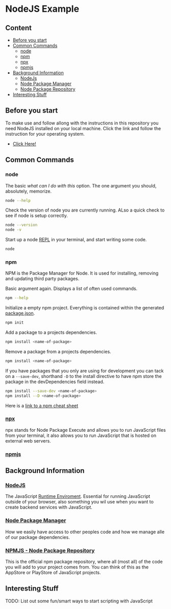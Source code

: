 # NodeJS Example

## Content
- [Before you start](#before-you-start)
- [Common Commands](#common-commands)
  - [node](#node)
  - [npm](#npm)
  - [npx](#npx)
  - [npmjs](#npmjs)
- [Background Information](#background-information)
  - [NodeJs](#nodejs)
  - [Node Package Manager](#node-package-manager)
  - [Node Package Repository](#npmjs---node-package-repository)
- [Interesting Stuff](#interesting-stuff)

## Before you start
To make use and follow allong with the instructions in this repository you need NodeJS installed on your local machine.
Click the link and follow the instruction for your operating system.
- [Click Here!](https://nodejs.org/)

## Common Commands

### node
The basic *what can I do with this* option. The one argument you should, absolutely, memorize.
```sh
node --help
```
Check the version of node you are currently running. ALso a quick check to see if node is setup correctly.
```sh
node --version
node -v
```
Start up a node [REPL](https://en.wikipedia.org/wiki/Read%E2%80%93eval%E2%80%93print_loop) in your terminal, and start writing some code.
```sh
node
```

### npm

NPM is the Package Manager for Node. It is used for installing, removing and updating third party packages.

Basic argument again. Displays a list of often used commands.
```sh
npm --help
```
Initialize a empty npm project. Everything is contained within the generated [package.json](package.json).
```sh
npm init
```
Add a package to a projects dependencies.
```sh
npm install <name-of-package>
```
Remove a package from a projects dependencies.
```sh
npm install <name-of-package>
```
If you have packages that you only are using for development you can tack on a ```--save-dev```, shorthand ```-D``` to the install directive to have npm store the package in the devDependencies field instead.
```sh
npm install --save-dev <name-of-package>
npm install --D <name-of-package>
```

Here is a [link to a npm cheat sheet](https://devhints.io/npm)

### [npx](https://www.npmjs.com/package/npx)
npx stands for Node Package Execute and allows you to run JavaScript files from your terminal, it also allows you to run JavaScript that is hosted on external web servers.

### [npmjs](https://www.npmjs.com/)


## Background Information

### [NodeJS](https://nodejs.org/en/)
The JavaScript [Runtime Enviroment](https://en.wikipedia.org/wiki/Runtime_system). Essential for running JavaScript outside of your browser, also something you wil use when you want to create backend services with JavaScript.

### [Node Package Manager](https://docs.npmjs.com/)
How we easily have access to other peoples code and how we manage alle of our package dependencies.

### [NPMJS - Node Package Repository](https://www.npmjs.com/)
This is the official npm package repository, where all (most all) of the code you will add to your project comes from. You can think of this as the AppStore or PlayStore of JavaScript projects.


## Interesting Stuff
TODO: List out some fun/smart ways to start scripting with JavaScript
